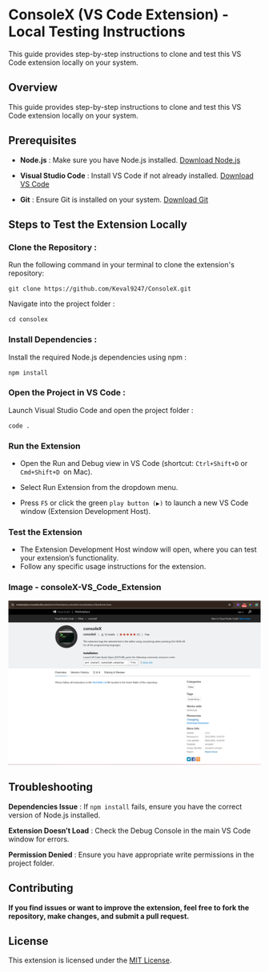 
# ConsoleX (VS Code Extension) - Local Testing Instructions

This guide provides step-by-step instructions to clone and test this VS Code extension locally on your system.


## Overview
This guide provides step-by-step instructions to clone and test this VS Code extension locally on your system.

## Prerequisites
- **Node.js** :  Make sure you have Node.js installed. [Download Node.js](https://nodejs.org/en)

- **Visual Studio Code** : Install VS Code if not already installed. [Download VS Code](https://code.visualstudio.com/)

- **Git** : Ensure Git is installed on your system. [Download Git](https://git-scm.com/)

## Steps to Test the Extension Locally

### Clone the Repository : 

Run the following command in your terminal to clone the extension's repository:

```
git clone https://github.com/Keval9247/ConsoleX.git
```

Navigate into the project folder :

```
cd consolex
```

### Install Dependencies :

Install the required Node.js dependencies using npm :
```
npm install
```

###  Open the Project in VS Code : 

Launch Visual Studio Code and open the project folder :

```
code .
```

### Run the Extension 

- Open the Run and Debug view in VS Code (shortcut: `Ctrl+Shift+D` or `Cmd+Shift+D `on Mac).

- Select Run Extension from the dropdown menu.

- Press `F5` or click the green `play button (▶)` to launch a new VS Code window (Extension Development Host).

### Test the Extension 

- The Extension Development Host window will open, where you can test your extension’s functionality.
- Follow any specific usage instructions for the extension.

### Image - consoleX-VS_Code_Extension
![consoleX](/consoleX-vs-code-extension.png)


## Troubleshooting

**Dependencies Issue** : If `npm install` fails, ensure you have the correct version of Node.js installed.

**Extension Doesn’t Load** : Check the Debug Console in the main VS Code window for errors.
 
**Permission Denied** : Ensure you have appropriate write permissions in the project folder.

## Contributing

**If you find issues or want to improve the extension, feel free to fork the repository, make changes, and submit a pull request.**
## License

This extension is licensed under the 
[MIT License](https://choosealicense.com/licenses/mit/).
